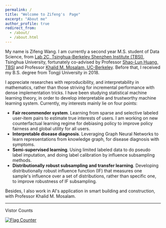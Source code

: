 ```yaml
---
permalink: /
title: "Welcome to Zifeng's  Page"
excerpt: "About me"
author_profile: true
redirect_from: 
  - /about/
  - /about.html
---
```


My name is Zifeng Wang. I am currently a second year M.S. student of Data Science, from [Lab 2C, Tsinghua-Berkeley Shenzhen Institute (TBSI)](https://tbsi.berkeley.edu/lab-2c-internet-things-societal-cyber-physical-systems), Tsinghua University, fortunately co-advised by Professor [Shao-Lun Huang, TBSI](https://www.tbsi.edu.cn/en/index.php?s=/cms/181.html) and Professor [Khalid M. Mosalam, UC-Berkeley](https://ce.berkeley.edu/people/faculty/mosalam). Before that, I received my B.S. degree from Tongji University in 2018.

I appreciate researches with reproducibility, and interpretability in mathematics, rather than those striving for incremental performance with dense implementation tricks.  I have been studying statistical machine learning theory, in order to develop interpretable and trustworthy machine learning system. Currently, my interests mainly lie on four points:

- **Fair recommender system**. Learning from sparse and selective labeled user-item pairs to estimate true interests of users. I am working on new counterfactual learning regime for debiasing policy to improve policy fairness and global utility for all users.
- **Interpretable disease diagnosis**. Leveraging Graph Neural Networks to learn representations from knowledge graph, for disease diagnosis with symptoms.
- **Semi-supervised learning**. Using limited labeled data to do pseudo label imputation, and doing label calibration by influence subsampling methods.
- **Distributionally robust subsampling and transfer learning**. Developing distributionally robust influence function (IF) that measures one sample's influence over a set of distributions, rather than specific one, to improve robustness of IF subsampling.

Besides, I also work in AI's application in smart building and construction, with Professor Khalid M. Mosalam.



---
Vistor Counts

<script type="text/javascript" id="clustrmaps" src="//cdn.clustrmaps.com/map_v2.js?cl=ffffff&w=300&t=tt&d=k51ULqcpzeVytshUMAEXZ22x6zhOUHyaMinpRP1ZG6k&co=0095ff&ct=ffffff&cmo=3acc3a&cmn=ff5353"></script>



<a href="https://info.flagcounter.com/RN9N"><img src="https://s04.flagcounter.com/count2/RN9N/bg_FFFFFF/txt_000000/border_CCCCCC/columns_5/maxflags_5/viewers_0/labels_0/pageviews_0/flags_0/percent_0/" alt="Flag Counter" border="0"></a>

